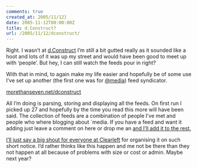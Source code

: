 ```yaml
---
comments: true
created_at: 2005/11/12}
date: 2005-11-12T00:00:00Z
title: d.Construct?
url: /2005/11/12/dconstruct/
---
```


<p>
Right. I wasn’t at <a href="http://www.dconstruct.org">d.Construct</a> I’m still a bit gutted really as it sounded like a hoot and lots of it was up my street and would have been good to meet up with ‘people’. But hey, I can still watch the feeds pour in right?

</p>
<p>
With that in mind, to again make my life easier and hopefully be of some use I’ve set up another (the first one was for <a href="http://www.atmedia2005.co.uk">@media</a>) feed syndicator.

</p>
<p>
<a href="http://morethanseven.net/dconstruct">morethanseven.net/dconstruct</a>

</p>
<p>
All I’m doing is parsing, storing and displaying all the feeds. On first run I picked up 27 and hopefully by the time you read this more will have been said. The collection of feeds are a combination of people I’ve met and people who where blogging about `media. If you have a feed and want it adding just leave a comment on here or drop me an <a href="mailto:gareth`morethanseven.net"&gt;email</a> and I’ll add it to the rest.

</p>
<p>
I’ll just say a big shout for everyone at <a href="http://www.clearleft.com">Clearleft</a> for organising it on such short notice. I’d rather thinks like this happen and me not be there than they not happen at all because of problems with size or cost or admin. Maybe next year?

</p>
